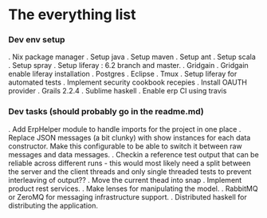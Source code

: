 The everything list
==

### Dev env setup

. Nix package manager
. Setup java
. Setup maven
. Setup ant
. Setup scala
. Setup spray
. Setup liferay : 6.2 branch and master.
. Gridgain
. Gridgain enable liferay installation
. Postgres
. Eclipse
. Tmux
. Setup liferay for automated tests
. Implement security cookbook recepies
. Install OAUTH provider
. Grails 2.2.4
. Sublime haskell
. Enable erp CI using travis

### Dev tasks (should probably go in the readme.md)

. Add ErpHelper module to handle imports for the project in one place
. Replace JSON messages (a bit clunky) with show instances for each data constructor. Make this configurable
  to be able to switch it between raw messages and data messages.
. Checkin a reference test output that can be reliable across different runs - this would most likely 
	need a split between the server and the client threads and only single threaded tests to prevent 
	interleaving of output??
. Move the current thead into snap
. Implement product rest services.
. Make lenses for manipulating the model.
. RabbitMQ or ZeroMQ for messaging infrastructure support. 
. Distributed haskell for distributing the application.
